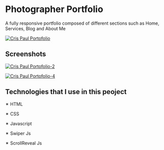 
# Photographer Portfolio

A fully responsive portfolio composed of different sections such as Home, Services, Blog and About Me

[![Cris Paul   Portofolio](https://i.im.ge/2023/05/21/hXU9YY.Cris-Paul-Portofolio.png)](https://im.ge/i/hXU9YY)

## Screenshots

[![Cris Paul   Portofolio-2](https://i.im.ge/2023/05/21/hXUjBD.Cris-Paul-Portofolio-2.png)](https://im.ge/i/hXUjBD)


[![Cris Paul   Portofolio-4](https://i.im.ge/2023/05/21/hXU5hM.Cris-Paul-Portofolio-4.png)](https://im.ge/i/hXU5hM)


## Technologies that I use in this peoject

✴ HTML

✴ CSS

✴ Javascript

✴ Swiper Js 

✴ ScrollReveal Js 
